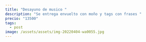 ```yaml
---
title: "Desayuno de musico "
description: "Se entrega envuelto con moño y tags con frases "
precio: "13500"
tags:
  - post
image: /assets/assets/img-20220404-wa0055.jpg
---
```

